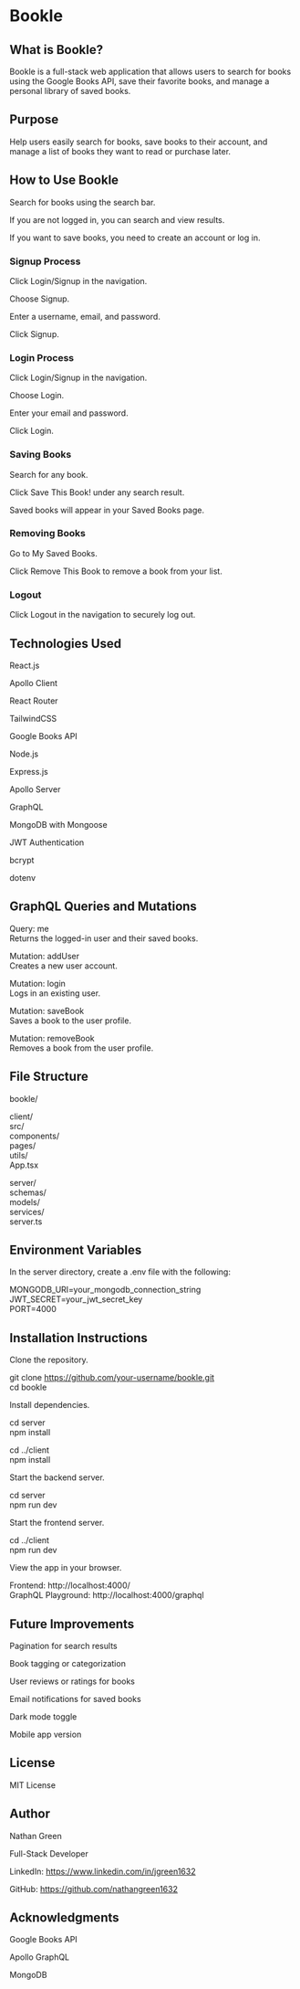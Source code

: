 # Bookle

## What is Bookle?

Bookle is a full-stack web application that allows users to search for books using the Google Books API, save their favorite books, and manage a personal library of saved books.

## Purpose

Help users easily search for books, save books to their account, and manage a list of books they want to read or purchase later.

## How to Use Bookle

Search for books using the search bar.

If you are not logged in, you can search and view results.

If you want to save books, you need to create an account or log in.

### Signup Process

Click Login/Signup in the navigation.

Choose Signup.

Enter a username, email, and password.

Click Signup.

### Login Process

Click Login/Signup in the navigation.

Choose Login.

Enter your email and password.

Click Login.

### Saving Books

Search for any book.

Click Save This Book! under any search result.

Saved books will appear in your Saved Books page.

### Removing Books

Go to My Saved Books.

Click Remove This Book to remove a book from your list.

### Logout

Click Logout in the navigation to securely log out.

## Technologies Used

React.js

Apollo Client

React Router

TailwindCSS

Google Books API

Node.js

Express.js

Apollo Server

GraphQL

MongoDB with Mongoose

JWT Authentication

bcrypt

dotenv

## GraphQL Queries and Mutations

Query: me  
Returns the logged-in user and their saved books.

Mutation: addUser  
Creates a new user account.

Mutation: login  
Logs in an existing user.

Mutation: saveBook  
Saves a book to the user profile.

Mutation: removeBook  
Removes a book from the user profile.

## File Structure

bookle/

client/  
src/  
components/  
pages/  
utils/  
App.tsx

server/  
schemas/  
models/  
services/  
server.ts

## Environment Variables

In the server directory, create a .env file with the following:

MONGODB_URI=your_mongodb_connection_string  
JWT_SECRET=your_jwt_secret_key  
PORT=4000

## Installation Instructions

Clone the repository.

git clone https://github.com/your-username/bookle.git  
cd bookle

Install dependencies.

cd server  
npm install

cd ../client  
npm install

Start the backend server.

cd server  
npm run dev

Start the frontend server.

cd ../client  
npm run dev

View the app in your browser.

Frontend: http://localhost:4000/  
GraphQL Playground: http://localhost:4000/graphql

## Future Improvements

Pagination for search results

Book tagging or categorization

User reviews or ratings for books

Email notifications for saved books

Dark mode toggle

Mobile app version

## License

MIT License

## Author

Nathan Green

Full-Stack Developer

LinkedIn: https://www.linkedin.com/in/jgreen1632

GitHub: https://github.com/nathangreen1632

## Acknowledgments

Google Books API

Apollo GraphQL

MongoDB
